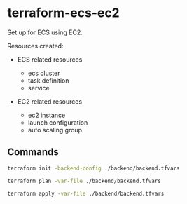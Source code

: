 # terraform-ecs-ec2

Set up for ECS using EC2.

Resources created:

- ECS related resources
  - ecs cluster
  - task definition
  - service

- EC2 related resources
  - ec2 instance
  - launch configuration
  - auto scaling group

## Commands

```bash
terraform init -backend-config ./backend/backend.tfvars

terraform plan -var-file ./backend/backend.tfvars

terraform apply -var-file ./backend/backend.tfvars
```
